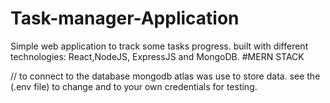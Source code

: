 # Task-manager-Application
Simple web application to track some tasks progress. built with different technologies: React,NodeJS, ExpressJS and MongoDB. #MERN STACK


// to connect to the database mongodb atlas was use to store data. see the (.env file) to change <password> and <dbname> to your own credentials for testing. 
